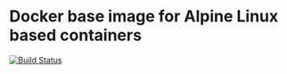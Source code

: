 # Docker base image for Alpine Linux based containers

[![Build Status](https://travis-ci.org/devopshacks/docker-alpine-base.svg?branch=master)](https://travis-ci.org/devopshacks/docker-alpine-base)
